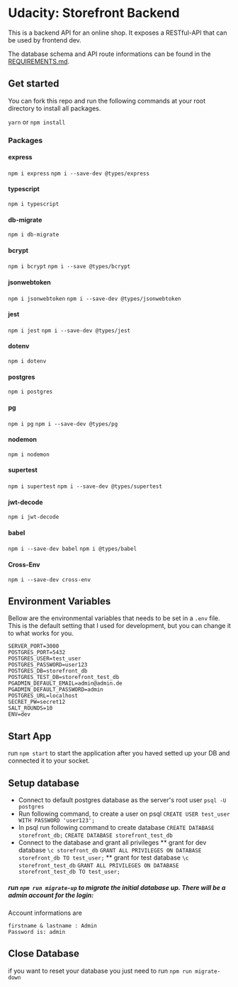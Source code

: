 # Udacity: Storefront Backend

This is a backend API for an online shop. It exposes a RESTful-API that can be used by frontend dev.

The database schema and API route informations can be found in the [REQUIREMENTS.md](REQUIREMENTS.md).

## Get started

You can fork this repo and run the following commands at your root directory to install all packages.

`yarn` or `npm install`

### Packages

#### express
`npm i express`
`npm i --save-dev @types/express`

#### typescript
`npm i typescript`

#### db-migrate
`npm i db-migrate`

#### bcrypt
`npm i bcrypt`
`npm i --save @types/bcrypt`

#### jsonwebtoken
`npm i jsonwebtoken`
`npm i --save-dev @types/jsonwebtoken`

#### jest
`npm i jest`
`npm i --save-dev @types/jest`

#### dotenv
`npm i dotenv`

#### postgres
`npm i postgres`

#### pg
`npm i pg`
`npm i --save-dev @types/pg`

#### nodemon
`npm i nodemon`

#### supertest
`npm i supertest`
`npm i --save-dev @types/supertest`

#### jwt-decode
`npm i jwt-decode`

#### babel
`npm i --save-dev babel`
`npm i @types/babel`

#### Cross-Env
`npm i --save-dev cross-env`

## Environment Variables
Bellow are the environmental variables that needs to be set in a `.env` file. This is the default setting that I used for development, but you can change it to what works for you.
```
SERVER_PORT=3000
POSTGRES_PORT=5432
POSTGRES_USER=test_user
POSTGRES_PASSWORD=user123
POSTGRES_DB=storefront_db
POSTGRES_TEST_DB=storefront_test_db
PGADMIN_DEFAULT_EMAIL=admin@admin.de
PGADMIN_DEFAULT_PASSWORD=admin
POSTGRES_URL=localhost
SECRET_PW=secret12
SALT_ROUNDS=10
ENV=dev
```

## Start App
run `npm start` to start the application after you haved setted up your DB and connected it to your socket.

## Setup database
- Connect to default postgres database as the server's root user `psql -U postgres`
- Run following command, to create a user on psql
`CREATE USER test_user WITH PASSWORD 'user123';`
- In psql run following command to create database
`CREATE DATABASE storefront_db;`
`CREATE DATABASE storefront_test_db`
- Connect to the database and grant all privileges
    ** grant for dev database
`\c storefront_db`
`GRANT ALL PRIVILEGES ON DATABASE storefront_db TO test_user;`
    ** grant for test database
`\c storefront_test_db`
`GRANT ALL PRIVILEGES ON DATABASE storefront_test_db TO test_user;`

##### run `npm run migrate-up` to migrate the initial database up. There will be a admin account for the login: 
Account informations are 
```
firstname & lastname : Admin
Password is: admin
```

## Close Database
if you want to reset your database you just need to run `npm run migrate-down`